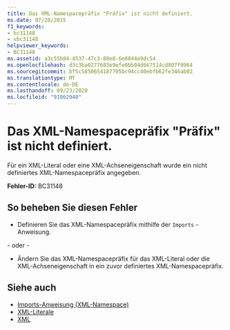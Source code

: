 ```yaml
---
title: Das XML-Namespacepräfix "Präfix" ist nicht definiert.
ms.date: 07/20/2015
f1_keywords:
- bc31148
- vbc31148
helpviewer_keywords:
- BC31148
ms.assetid: a3c55b04-4537-47c3-88e8-6e8044e9dc54
ms.openlocfilehash: d3c3ba0277683e9efe0bb04d667514cd807f0964
ms.sourcegitcommit: bf5c5850654187705bc94cc40ebfb62fe346ab02
ms.translationtype: MT
ms.contentlocale: de-DE
ms.lasthandoff: 09/23/2020
ms.locfileid: "91062940"
---
```

# <a name="xml-namespace-prefix-prefix-is-not-defined"></a>Das XML-Namespacepräfix "Präfix" ist nicht definiert.

Für ein XML-Literal oder eine XML-Achseneigenschaft wurde ein nicht definiertes XML-Namespacepräfix angegeben.  
  
 **Fehler-ID:** BC31148  
  
## <a name="to-correct-this-error"></a>So beheben Sie diesen Fehler  
  
- Definieren Sie das XML-Namespacepräfix mithilfe der `Imports` -Anweisung.  
  
 - oder -  
  
- Ändern Sie das XML-Namespacepräfix für das XML-Literal oder die XML-Achseneigenschaft in ein zuvor definiertes XML-Namespacepräfix.  
  
## <a name="see-also"></a>Siehe auch

- [Imports-Anweisung (XML-Namespace)](../language-reference/statements/imports-statement-xml-namespace.md)
- [XML-Literale](../language-reference/xml-literals/index.md)
- [XML](../programming-guide/language-features/xml/index.md)
